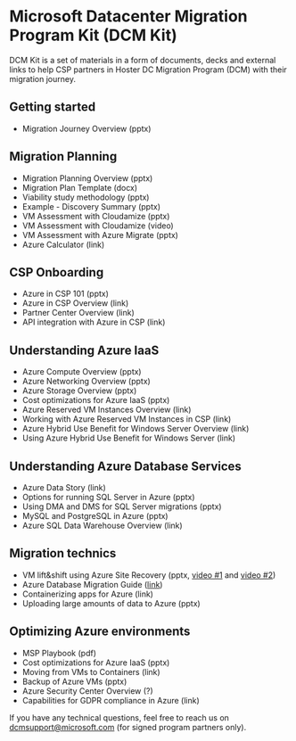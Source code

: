 # Microsoft Datacenter Migration Program Kit (DCM Kit)
DCM Kit is a set of materials in a form of documents, decks and external links to help CSP partners in Hoster DC Migration Program (DCM) with their migration journey.

## Getting started
- Migration Journey Overview (pptx)

## Migration Planning
- Migration Planning Overview (pptx)
- Migration Plan Template (docx)
- Viability study methodology (pptx)
- Example - Discovery Summary (pptx)
- VM Assessment with Cloudamize (pptx)
- VM Assessment with Cloudamize (video)
- VM Assessment with Azure Migrate (pptx)
- Azure Calculator (link)

## CSP Onboarding
- Azure in CSP 101 (pptx)
- Azure in CSP Overview (link)
- Partner Center Overview (link)
- API integration with Azure in CSP (link)

## Understanding Azure IaaS
- Azure Compute Overview (pptx)
- Azure Networking Overview (pptx)
- Azure Storage Overview (pptx)
- Cost optimizations for Azure IaaS (pptx)
- Azure Reserved VM Instances Overview (link)
- Working with Azure Reserved VM Instances in CSP (link)
- Azure Hybrid Use Benefit for Windows Server Overview (link)
- Using Azure Hybrid Use Benefit for Windows Server (link)

## Understanding Azure Database Services
- Azure Data Story (link)
- Options for running SQL Server in Azure (pptx)
- Using DMA and DMS for SQL Server migrations (pptx)
- MySQL and PostgreSQL in Azure (pptx)
- Azure SQL Data Warehouse Overview (link)

## Migration technics
- VM lift&shift using Azure Site Recovery (pptx, [video #1](https://1drv.ms/v/s!ArJ-zhtNeLsamM0b3irmF9Ai_-dIWA) and [video #2](https://1drv.ms/v/s!ArJ-zhtNeLsamM0Ji5eWvAgOIxxanA))
- Azure Database Migration Guide ([link](https://datamigration.microsoft.com))
- Containerizing apps for Azure (link)
- Uploading large amounts of data to Azure (pptx)

## Optimizing Azure environments
- MSP Playbook (pdf)
- Cost optimizations for Azure IaaS (pptx)
- Moving from VMs to Containers (link)
- Backup of Azure VMs (pptx)
- Azure Security Center Overview (?)
- Capabilities for GDPR compliance in Azure (link)

If you have any technical questions, feel free to reach us on [dcmsupport@microsoft.com](mailto:dcmsupport@microsoft.com) (for signed program partners only).
